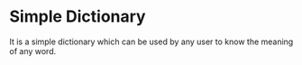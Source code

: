 # Simple Dictionary
 It is a simple dictionary which can be used by any user to know the meaning of any word.
